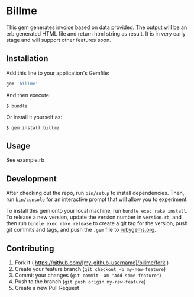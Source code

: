 # Billme


This gem generates invoice based on data provided. The output will be an erb generated HTML file and return html string as result. It is in very early stage and will support other features soon.

## Installation

Add this line to your application's Gemfile:

```ruby
gem 'billme'
```

And then execute:

    $ bundle

Or install it yourself as:

    $ gem install billme

## Usage

See example.rb

## Development

After checking out the repo, run `bin/setup` to install dependencies. Then, run `bin/console` for an interactive prompt that will allow you to experiment.

To install this gem onto your local machine, run `bundle exec rake install`. To release a new version, update the version number in `version.rb`, and then run `bundle exec rake release` to create a git tag for the version, push git commits and tags, and push the `.gem` file to [rubygems.org](https://rubygems.org).

## Contributing

1. Fork it ( https://github.com/[my-github-username]/billme/fork )
2. Create your feature branch (`git checkout -b my-new-feature`)
3. Commit your changes (`git commit -am 'Add some feature'`)
4. Push to the branch (`git push origin my-new-feature`)
5. Create a new Pull Request
